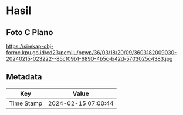 # Hasil

## Foto C Plano

https://sirekap-obj-formc.kpu.go.id/cd23/pemilu/ppwp/36/03/18/20/09/3603182009030-20240215-023222--85cf09b1-6890-4b5c-b42d-5703025c4383.jpg


## Metadata

| Key        | Value               |
| ---------- | ------------------- |
| Time Stamp | 2024-02-15 07:00:44 |



